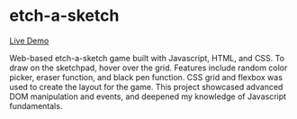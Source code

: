 # etch-a-sketch
[Live Demo](https://faithd186.github.io/etch-a-sketch/)

Web-based etch-a-sketch game built with Javascript, HTML, and CSS. To draw on the sketchpad, hover over the grid. Features include random color picker, eraser function, and black pen function. CSS grid and flexbox was used to create the layout for the game. This project showcased advanced DOM manipulation and events, and deepened my knowledge of Javascript fundamentals.  